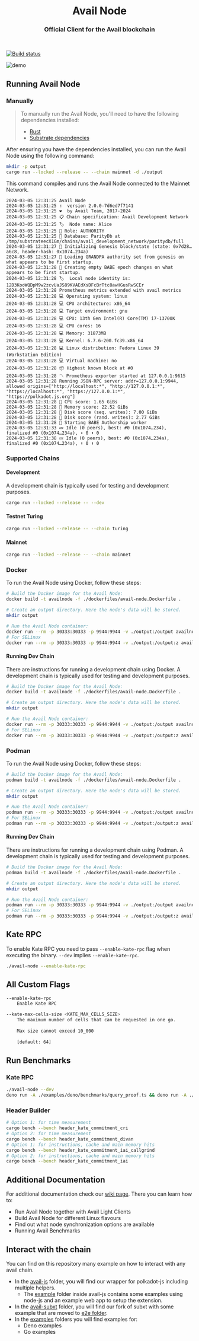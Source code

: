 <div align="Center">
<h1>Avail Node</h1>
<h3>Official Client for the Avail blockchain</h3>
</div>

<br>

[![Build status](https://github.com/availproject/avail/actions/workflows/default.yml/badge.svg)](https://github.com/availproject/avail/actions/workflows/default.yml)


![demo](./.github/img/terminal.jpg)

## Running Avail Node
### Manually

> To manually run the Avail Node, you'll need to have the following dependencies installed:
> - [Rust](https://www.rust-lang.org/learn/get-started)
> - [Substrate dependencies](https://docs.substrate.io/install/)


After ensuring you have the dependencies installed, you can run the Avail Node using the following command:
```bash
mkdir -p output
cargo run --locked --release -- --chain mainnet -d ./output
```
This command compiles and runs the Avail Node connected to the Mainnet Network.

```
2024-03-05 12:31:25 Avail Node    
2024-03-05 12:31:25 ✌️  version 2.0.0-7d6ed7f7141    
2024-03-05 12:31:25 ❤️  by Avail Team, 2017-2024    
2024-03-05 12:31:25 📋 Chain specification: Avail Development Network    
2024-03-05 12:31:25 🏷  Node name: Alice    
2024-03-05 12:31:25 👤 Role: AUTHORITY    
2024-03-05 12:31:25 💾 Database: ParityDb at /tmp/substrateecX1Gm/chains/avail_development_network/paritydb/full    
2024-03-05 12:31:27 🔨 Initializing Genesis block/state (state: 0x7d28…a6c8, header-hash: 0x1074…234a)    
2024-03-05 12:31:27 👴 Loading GRANDPA authority set from genesis on what appears to be first startup.    
2024-03-05 12:31:28 👶 Creating empty BABE epoch changes on what appears to be first startup.    
2024-03-05 12:31:28 🏷  Local node identity is: 12D3KooWQDpM9w2zcvUaJS89KVAEdXsDFcBrTtc8awHGusRwSCEr    
2024-03-05 12:31:28 Prometheus metrics extended with avail metrics    
2024-03-05 12:31:28 💻 Operating system: linux    
2024-03-05 12:31:28 💻 CPU architecture: x86_64    
2024-03-05 12:31:28 💻 Target environment: gnu    
2024-03-05 12:31:28 💻 CPU: 13th Gen Intel(R) Core(TM) i7-13700K    
2024-03-05 12:31:28 💻 CPU cores: 16    
2024-03-05 12:31:28 💻 Memory: 31873MB    
2024-03-05 12:31:28 💻 Kernel: 6.7.6-200.fc39.x86_64    
2024-03-05 12:31:28 💻 Linux distribution: Fedora Linux 39 (Workstation Edition)    
2024-03-05 12:31:28 💻 Virtual machine: no    
2024-03-05 12:31:28 📦 Highest known block at #0    
2024-03-05 12:31:28 〽️ Prometheus exporter started at 127.0.0.1:9615    
2024-03-05 12:31:28 Running JSON-RPC server: addr=127.0.0.1:9944, allowed origins=["http://localhost:*", "http://127.0.0.1:*", "https://localhost:*", "https://127.0.0.1:*", "https://polkadot.js.org"]    
2024-03-05 12:31:28 🏁 CPU score: 1.65 GiBs    
2024-03-05 12:31:28 🏁 Memory score: 22.52 GiBs    
2024-03-05 12:31:28 🏁 Disk score (seq. writes): 7.00 GiBs    
2024-03-05 12:31:28 🏁 Disk score (rand. writes): 2.77 GiBs    
2024-03-05 12:31:28 👶 Starting BABE Authorship worker    
2024-03-05 12:31:33 💤 Idle (0 peers), best: #0 (0x1074…234), finalized #0 (0x1074…234a), ⬇ 0 ⬆ 0    
2024-03-05 12:31:38 💤 Idle (0 peers), best: #0 (0x1074…234a), finalized #0 (0x1074…234a), ⬇ 0 ⬆ 0   
```

### Supported Chains
#### Development
A development chain is typically used for testing and development purposes.
```bash
cargo run --locked --release -- --dev
```

#### Testnet Turing
```bash
cargo run --locked --release -- --chain turing
```

#### Mainnet
```bash
cargo run --locked --release -- --chain mainnet
```

### Docker
To run the Avail Node using Docker, follow these steps:

```bash
# Build the Docker image for the Avail Node:
docker build -t availnode -f ./dockerfiles/avail-node.Dockerfile .

# Create an output directory. Here the node's data will be stored.
mkdir output

# Run the Avail Node container:
docker run --rm -p 30333:30333 -p 9944:9944 -v ./output:/output availnode
# For SELinux
docker run --rm -p 30333:30333 -p 9944:9944 -v ./output:/output:z availnode
```

#### Running Dev Chain
There are instructions for running a development chain using Docker. A development chain is typically used for testing and development purposes.

```bash
# Build the Docker image for the Avail Node:
docker build -t availnode -f ./dockerfiles/avail-node.Dockerfile .

# Create an output directory. Here the node's data will be stored.
mkdir output

# Run the Avail Node container:
docker run --rm -p 30333:30333 -p 9944:9944 -v ./output:/output availnode --dev --rpc-methods=unsafe --unsafe-rpc-external --rpc-cors=all
# For SELinux
docker run --rm -p 30333:30333 -p 9944:9944 -v ./output:/output:z availnode --dev --rpc-methods=unsafe --unsafe-rpc-external --rpc-cors=all
```

### Podman
To run the Avail Node using Docker, follow these steps:

```bash
# Build the Docker image for the Avail Node:
podman build -t availnode -f ./dockerfiles/avail-node.Dockerfile .

# Create an output directory. Here the node's data will be stored.
mkdir output

# Run the Avail Node container:
podman run --rm -p 30333:30333 -p 9944:9944 -v ./output:/output availnode
# For SELinux
podman run --rm -p 30333:30333 -p 9944:9944 -v ./output:/output:z availnode
```

#### Running Dev Chain
There are instructions for running a development chain using Podman. A development chain is typically used for testing and development purposes.

```bash
# Build the Docker image for the Avail Node:
podman build -t availnode -f ./dockerfiles/avail-node.Dockerfile .

# Create an output directory. Here the node's data will be stored.
mkdir output

# Run the Avail Node container:
podman run --rm -p 30333:30333 -p 9944:9944 -v ./output:/output availnode --dev --rpc-methods=unsafe --unsafe-rpc-external --rpc-cors=all
# For SELinux
podman run --rm -p 30333:30333 -p 9944:9944 -v ./output:/output:z availnode --dev --rpc-methods=unsafe --unsafe-rpc-external --rpc-cors=all
```

## Kate RPC
To enable Kate RPC you need to pass `--enable-kate-rpc` flag when executing the binary.
`--dev` implies `--enable-kate-rpc`.

```bash
./avail-node --enable-kate-rpc
```

## All Custom Flags
```bash
--enable-kate-rpc
    Enable Kate RPC

--kate-max-cells-size <KATE_MAX_CELLS_SIZE>
    The maximum number of cells that can be requested in one go.
    
    Max size cannot exceed 10_000
    
    [default: 64]
```

## Run Benchmarks
### Kate RPC
```bash
./avail-node --dev
deno run -A ./examples/deno/benchmarks/query_proof.ts && deno run -A ./examples/deno/benchmarks/query_rows.ts && deno run -A ./examples/deno/benchmarks/query_block_length.ts && deno run -A ./examples/deno/benchmarks/query_data_proof.ts
```

### Header Builder
```bash
# Option 1: for time measurement 
cargo bench --bench header_kate_commitment_cri
# Option 2: for time measurement 
cargo bench --bench header_kate_commitment_divan
# Option 1: for instructions, cache and main memory hits
cargo bench --bench header_kate_commitment_iai_callgrind
# Option 2: for instructions, cache and main memory hits
cargo bench --bench header_kate_commitment_iai
```

## Additional Documentation
For additional documentation check our [wiki page](https://github.com/availproject/avail/wiki).
There you can learn how to:
- Run Avail Node together with Avail Light Clients
- Build Avail Node for different Linux flavours
- Find out what node synchronization options are available
- Running Avail Benchmarks


## Interact with the chain
You can find on this repository many example on how to interact with any avail chain.
- In the [avail-js](./avail-js/) folder, you will find our wrapper for polkadot-js including multiple helpers.
    - The [example](./avail-js/examples/) folder inside avail-js contains some examples using node-js and an example web app to setup the extension.
- In the [avail-subxt](./avail-subxt/) folder, you will find our fork of subxt with some example that are moved to [e2e folder](./e2e/src/tests/).
- In the [examples](./examples/) folders you will find examples for:
  - Deno examples
  - Go examples
